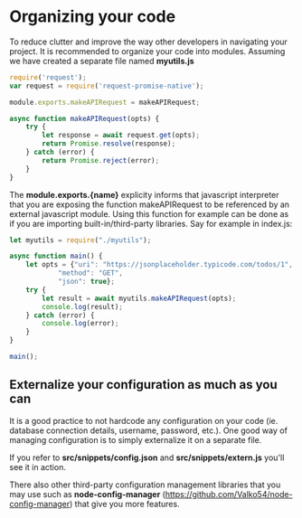 # Organizing your code

To reduce clutter and improve the way other developers in navigating your project. It is recommended to organize your code into modules. Assuming we have created a separate file named **myutils.js**

```javascript
require('request');
var request = require('request-promise-native');

module.exports.makeAPIRequest = makeAPIRequest;

async function makeAPIRequest(opts) {
    try {
        let response = await request.get(opts);
        return Promise.resolve(response);
    } catch (error) {
        return Promise.reject(error);
    }
}
```

The **module.exports.{name}** explicity informs that javascript interpreter that you are exposing the function makeAPIRequest to be referenced by an external javascript module. Using this function for example can be done as if you are importing built-in/third-party libraries. Say for example in index.js:

```javascript
let myutils = require("./myutils");

async function main() {
    let opts = {"uri": "https://jsonplaceholder.typicode.com/todos/1",
            "method": "GET",
            "json": true};
    try {
        let result = await myutils.makeAPIRequest(opts);
        console.log(result);
    } catch (error) {
        console.log(error);
    }
}

main();
```

## Externalize your configuration as much as you can

It is a good practice to not hardcode any configuration on your code (ie. database connection details, username, password, etc.). One good way of managing configuration is to simply externalize it on a separate file.

If you refer to **src/snippets/config.json** and **src/snippets/extern.js** you'll see it in action.

There also other third-party configuration management libraries that you may use such as **node-config-manager** (https://github.com/Valko54/node-config-manager) that give you more features.

